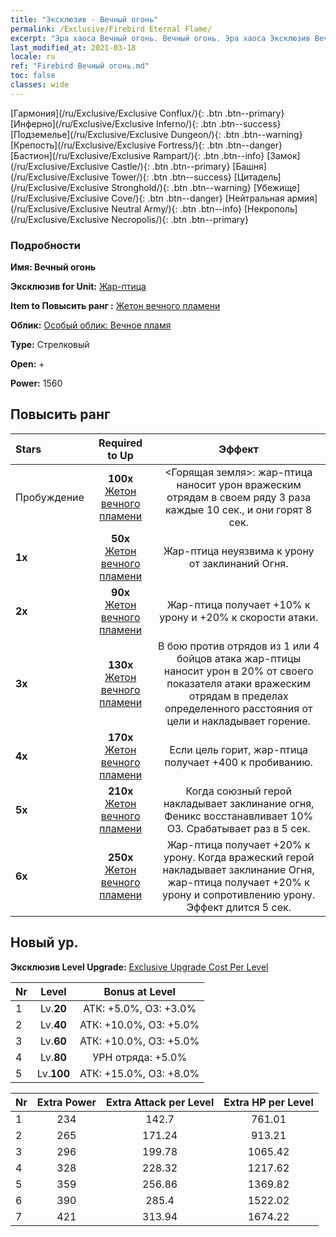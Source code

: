 ```yaml
---
title: "Эксклюзив - Вечный огонь"
permalink: /Exclusive/Firebird Eternal Flame/
excerpt: "Эра хаоса Вечный огонь. Вечный огонь. Эра хаоса Эксклюзив Вечный огонь. Жар-птица Эксклюзив."
last_modified_at: 2021-03-18
locale: ru
ref: "Firebird Вечный огонь.md"
toc: false
classes: wide
---
```

 [Гармония](/ru/Exclusive/Exclusive Conflux/){: .btn .btn--primary} [Инферно](/ru/Exclusive/Exclusive Inferno/){: .btn .btn--success} [Подземелье](/ru/Exclusive/Exclusive Dungeon/){: .btn .btn--warning} [Крепость](/ru/Exclusive/Exclusive Fortress/){: .btn .btn--danger} [Бастион](/ru/Exclusive/Exclusive Rampart/){: .btn .btn--info} [Замок](/ru/Exclusive/Exclusive Castle/){: .btn .btn--primary} [Башня](/ru/Exclusive/Exclusive Tower/){: .btn .btn--success} [Цитадель](/ru/Exclusive/Exclusive Stronghold/){: .btn .btn--warning} [Убежище](/ru/Exclusive/Exclusive Cove/){: .btn .btn--danger} [Нейтральная армия](/ru/Exclusive/Exclusive Neutral Army/){: .btn .btn--info} [Некрополь](/ru/Exclusive/Exclusive Necropolis/){: .btn .btn--primary} 

### Подробности
 **Имя: Вечный огонь** 

 **Эксклюзив for Unit:** [Жар-птица](/ru/units/Firebird/) 

 **Item to Повысить ранг :** [Жетон вечного пламени](/ru/Items/con_1001/)

 **Облик:** [Особый облик: Вечное пламя](/ru/Items/con_669/)

 **Type:** Стрелковый

 **Open:** +

 **Power:** 1560

## Повысить ранг 

  |     Stars    |  Required to Up | Эффект |
  |:-------------|:---------------:|:---------------:|
  |  Пробуждение  | **100x** [Жетон вечного пламени](/ru/Items/con_1001/) | <Горящая земля>: жар-птица наносит урон вражеским отрядам в своем ряду 3 раза каждые 10 сек., и они горят 8 сек. |
  | **1x** <i class="fas fa-star"/> | **50x** [Жетон вечного пламени](/ru/Items/con_1001/) | Жар-птица неуязвима к урону от заклинаний Огня. |
  | **2x** <i class="fas fa-star"/> | **90x** [Жетон вечного пламени](/ru/Items/con_1001/) | Жар-птица получает +10% к урону и +20% к скорости атаки. |
  | **3x** <i class="fas fa-star"/> | **130x** [Жетон вечного пламени](/ru/Items/con_1001/) | В бою против отрядов из 1 или 4 бойцов атака жар-птицы наносит урон в 20% от своего показателя атаки вражеским отрядам в пределах определенного расстояния от цели и накладывает горение. |
  | **4x** <i class="fas fa-star"/> | **170x** [Жетон вечного пламени](/ru/Items/con_1001/) | Если цель горит, жар-птица получает +400 к пробиванию. |
  | **5x** <i class="fas fa-star"/> | **210x** [Жетон вечного пламени](/ru/Items/con_1001/) | Когда союзный герой накладывает заклинание огня, Феникс восстанавливает 10% ОЗ. Срабатывает раз в 5 сек. |
  | **6x** <i class="fas fa-star"/> | **250x** [Жетон вечного пламени](/ru/Items/con_1001/) | Жар-птица получает +20% к урону. Когда вражеский герой накладывает заклинание Огня, жар-птица получает +20% к урону и сопротивлению урону. Эффект длится 5 сек. |


## Новый ур.
 **Эксклюзив Level Upgrade:** [Exclusive Upgrade Cost Per Level](/Exclusive/ExclusiveUpgradeCostPerLevel/)

  |  Nr  |   Level  | Bonus at Level |
  |:-----|:--------:|:--------------:|
  | 1 | Lv.**20** | АТК: +5.0%, ОЗ: +3.0% |
  | 2 | Lv.**40** | АТК: +10.0%, ОЗ: +5.0% |
  | 3 | Lv.**60** | АТК: +10.0%, ОЗ: +5.0% |
  | 4 | Lv.**80** | УРН отряда: +5.0% |
  | 5 | Lv.**100** | АТК: +15.0%, ОЗ: +8.0% |


  |  Nr  |  Extra Power | Extra Attack per Level | Extra HP per Level |
  |:-----|:--------:|:--------:|:--------:|
  | 1 | 234 | 142.7 | 761.01 |
  | 2 | 265 | 171.24 | 913.21 |
  | 3 | 296 | 199.78 | 1065.42 |
  | 4 | 328 | 228.32 | 1217.62 |
  | 5 | 359 | 256.86 | 1369.82 |
  | 6 | 390 | 285.4 | 1522.02 |
  | 7 | 421 | 313.94 | 1674.22 |


